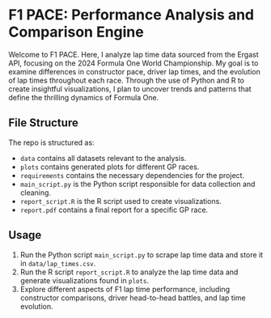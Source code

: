 # F1 PACE: Performance Analysis and Comparison Engine

Welcome to F1 PACE. Here, I analyze lap time data sourced from the
Ergast API, focusing on the 2024 Formula One World Championship. My goal is to
examine differences in constructor pace, driver lap times, and the
evolution of lap times throughout each race. Through the use of
Python and R to create insightful visualizations, I plan to uncover
trends and patterns that define the thrilling dynamics of Formula One.

## File Structure

The repo is structured as:

- `data` contains all datasets relevant to the analysis.
- `plots` contains generated plots for different GP races.
- `requirements` contains the necessary dependencies for the project.
- `main_script.py` is the Python script responsible for data collection and cleaning.
- `report_script.R` is the R script used to create visualizations.
- `report.pdf` contains a final report for a specific GP race.

## Usage

1. Run the Python script `main_script.py` to scrape lap time data and store
   it in `data/lap_times.csv`.
2. Run the R script `report_script.R` to analyze the lap time data and generate
   visualizations found in `plots`.
3. Explore different aspects of F1 lap time performance, including
   constructor comparisons, driver head-to-head battles, and lap time evolution.
